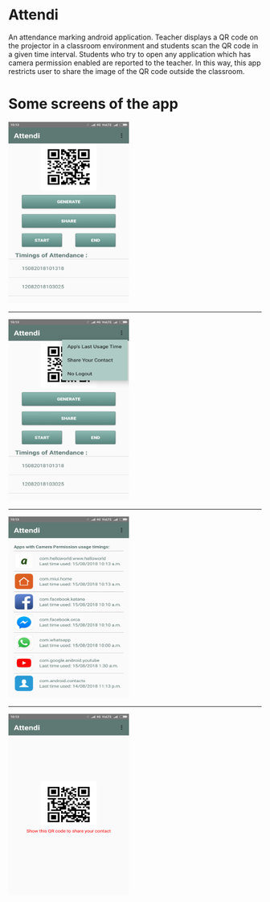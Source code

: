 # Attendi

An attendance marking android application. Teacher displays a QR code on the projector in a classroom environment and students scan the QR code in a given time interval. Students who try to open any application which has camera permission enabled are reported to the teacher. In this way, this app restricts user to share the image of the QR code outside the classroom.

#  Some screens of the app

<img src="images/1.png" height="360" width="240">

---------------------------------------------------

<img src="images/2.png" height="360" width="240">

---------------------------------------------------

<img src="images/3.png" height="360" width="240">

---------------------------------------------------

<img src="images/4.png" height="360" width="240">

